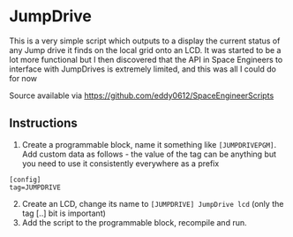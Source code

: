 JumpDrive
=========

This is a very simple script which outputs to a display the current status of any Jump drive it finds on the local grid onto an LCD. It was started to
be a lot more functional but I then discovered that the API in Space Engineers to interface with JumpDrives is extremely limited, and this was all I could
do for now

Source available via https://github.com/eddy0612/SpaceEngineerScripts

Instructions
------------

1. Create a programmable block, name it something like `[JUMPDRIVEPGM]`. Add custom data as follows - the value of the tag can be anything but you need to use it consistently everywhere as a prefix

```
[config]
tag=JUMPDRIVE
```

2. Create an LCD, change its name to `[JUMPDRIVE] JumpDrive lcd`  (only the tag [..] bit is important)
3. Add the script to the programmable block, recompile and run.
